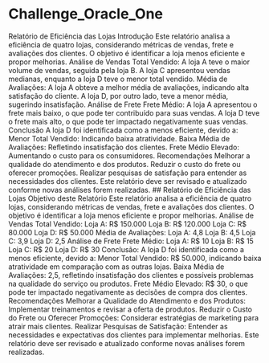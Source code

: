 # Challenge_Oracle_One

Relatório de Eficiência das Lojas
Introdução
Este relatório analisa a eficiência de quatro lojas, considerando métricas de vendas, frete e avaliações dos clientes. O objetivo é identificar a loja menos eficiente e propor melhorias.
Análise de Vendas
Total Vendido: A loja A teve o maior volume de vendas, seguida pela loja B. A loja C apresentou vendas medianas, enquanto a loja D teve o menor total vendido. Média de Avaliações: A loja A obteve a melhor média de avaliações, indicando alta satisfação do cliente. A loja D, por outro lado, teve a menor média, sugerindo insatisfação.
Análise de Frete
Frete Médio: A loja A apresentou o frete mais baixo, o que pode ter contribuído para suas vendas. A loja D teve o frete mais alto, o que pode ter impactado negativamente suas vendas.
Conclusão
A loja D foi identificada como a menos eficiente, devido a:
Menor Total Vendido: Indicando baixa atratividade. Baixa Média de Avaliações: Refletindo insatisfação dos clientes. Frete Médio Elevado: Aumentando o custo para os consumidores.
Recomendações
Melhorar a qualidade do atendimento e dos produtos. Reduzir o custo do frete ou oferecer promoções. Realizar pesquisas de satisfação para entender as necessidades dos clientes. Este relatório deve ser revisado e atualizado conforme novas análises forem realizadas. ## Relatório de Eficiência das Lojas
Objetivo deste Relatório
Este relatório analisa a eficiência de quatro lojas, considerando métricas de vendas, frete e avaliações dos clientes. O objetivo é identificar a loja menos eficiente e propor melhorias.
Análise de Vendas
Total Vendido:
Loja A: R$ 150.000
Loja B: R$ 120.000
Loja C: R$ 80.000
Loja D: R$ 50.000
Média de Avaliações:
Loja A: 4,8
Loja B: 4,5
Loja C: 3,9
Loja D: 2,5
Análise de Frete
Frete Médio:
Loja A: R$ 10
Loja B: R$ 15
Loja C: R$ 20
Loja D: R$ 30
Conclusão:
A loja D foi identificada como a menos eficiente, devido a:
Menor Total Vendido: R$ 50.000, indicando baixa atratividade em comparação com as outras lojas.
Baixa Média de Avaliações: 2,5, refletindo insatisfação dos clientes e possíveis problemas na qualidade do serviço ou produtos.
Frete Médio Elevado: R$ 30, o que pode ter impactado negativamente as decisões de compra dos clientes.
Recomendações
Melhorar a Qualidade do Atendimento e dos Produtos: Implementar treinamentos e revisar a oferta de produtos.
Reduzir o Custo do Frete ou Oferecer Promoções: Considerar estratégias de marketing para atrair mais clientes.
Realizar Pesquisas de Satisfação: Entender as necessidades e expectativas dos clientes para implementar melhorias.
Este relatório deve ser revisado e atualizado conforme novas análises forem realizadas.

